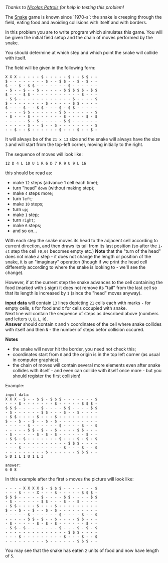 *Thanks to [Nicolas Patrois](../user_profile/nicolaspatrois) for help in testing this problem!*

The [Snake](http://en.wikipedia.org/wiki/Snake_(video_game)) game is known since `1970-s`: the snake is creeping
through the field, eating food and avoiding collisions with itself and with borders.

In this problem you are to write program which simulates this game. You will be given the initial field setup and the
chain of moves performed by the snake.

You should determine at which step and which point the snake will collide with itself.

The field will be given in the following form:

	X X X - - - - - $ - - - - - $ - - $ $ - -
	$ - - - - - - - - $ - - $ $ - - $ - $ - -
	$ - - $ - $ $ - - - - - - - $ - - - - - -
	- $ - - $ - - $ - - - - - $ $ $ $ $ - $ $
	$ - - - $ $ - - - - - - - - - - - $ - - -
	- $ $ - - - - - - - - - - - - $ - - - - $
	$ - - - - - - - - $ - - - - - $ $ - - - -
	$ - - - $ - - $ $ - - - $ - $ $ - - - - -
	- - - - $ $ - - - - - - $ $ - - - - - - $
	- $ - - - $ - - - - - - - $ - - - - $ - $
	- - - - - $ - $ - - - - - $ $ - - - - - -
	- - - - - $ - - $ - - $ - - - - - - - - $
	- - $ - - $ - - - - - - $ - - - $ - - $ -

It will always be of the `21 x 13` size and the snake will always have the size `3` and will start from the top-left
corner, moving initially to the right.

The sequence of moves will look like:

	12 D 4 L 10 U 1 R 6 D 7 R 9 U 9 L 16

this should be read as:

- make `12` steps (advance 1 cell each time);
- turn "head" `down` (without making step);
- make `4` steps more;
- turn `left`;
- make `10` steps;
- turn `up`;
- make `1` step;
- turn `right`;
- make `6` steps;
- and so on...

With each step the snake moves its head to the adjacent cell according to current direction, and then draws its tail
from its last position (so after the `1-st` step the cell `(0,0)` becomes empty etc.) **Note** that the "turn of the
head" does not make a step - it does not change the length or position of the snake, it is an "imaginary" operation
(though if we print the head cell differently according to where the snake is looking to - we'll see the change).

However, if at the current step the snake advances to the cell containing the food (marked with `$` sign) it does not
remove its "tail" from the last cell so that its length is increased by `1` (since the "head" moves anyway).

**input data** will contain `13` lines depicting `21` cells each with marks `-` for empty cells, `$` for food and
`X` for cells occupied with snake.  
Next line will contain the sequence of steps as described above (numbers and letters `U`, `D`, `L`, `R`).  
**Answer** should contain `X` and `Y` coordinates of the cell where snake collides with itself and then `N` - the
number of steps befor collision occured.

**Notes**

- the snake will never hit the border, you need not check this;
- coordinates start from `0` and the origin is in the top left corner (as usual in computer graphics);
- the chain of moves will contain several more elements even after snake collides with itself - and even can
    collide with itself once more - but you should register the first collision!

Example:

	
	input data:
	X X X - $ - - $ $ - $ $ $ - - - - - - - $
	- - - $ - - - - - - - $ - - - - - $ $ $ -
	$ $ $ - - - - - $ - - - - $ $ - - - - $ $
	- $ - - - - - - $ $ - - - $ - - $ - - - -
	- $ $ - - - - $ - - - $ - - - - - - - - -
	$ - - $ - - $ - - $ - $ - - - - - - - - -
	- - - - - $ - - - - - - $ - - - - $ - - $
	- - - - - $ $ - $ - - $ - - - - $ $ - - -
	- $ - - - - - $ - $ - $ - - - - - - $ - -
	- $ $ - $ - - - - - - - $ - - - $ - $ - $
	- - - - - - - - - - - - - - $ $ $ - - - -
	- - - $ - - - - - - - - - $ - - - $ - - $
	- - - - - - - - - $ - - - - - - $ $ $ - -
	5 D 1 L 1 U 1 L 3
	
	answer:
	6 0 8

In this example after the first `6` moves the picture will look like:

	- - - - X X X X $ - $ $ $ - - - - - - - $
	- - - $ - - - X - - - $ - - - - - $ $ $ -
	$ $ $ - - - - - $ - - - - $ $ - - - - $ $
	- $ - - - - - - $ $ - - - $ - - $ - - - -
	- $ $ - - - - $ - - - $ - - - - - - - - -
	$ - - $ - - $ - - $ - $ - - - - - - - - -
	- - - - - $ - - - - - - $ - - - - $ - - $
	- - - - - $ $ - $ - - $ - - - - $ $ - - -
	- $ - - - - - $ - $ - $ - - - - - - $ - -
	- $ $ - $ - - - - - - - $ - - - $ - $ - $
	- - - - - - - - - - - - - - $ $ $ - - - -
	- - - $ - - - - - - - - - $ - - - $ - - $
	- - - - - - - - - $ - - - - - - $ $ $ - -

You may see that the snake has eaten `2` units of food and now have length of `5`.
